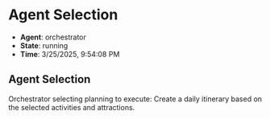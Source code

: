# Agent Selection

- **Agent**: orchestrator
- **State**: running
- **Time**: 3/25/2025, 9:54:08 PM

## Agent Selection

Orchestrator selecting planning to execute: Create a daily itinerary based on the selected activities and attractions.

